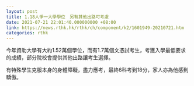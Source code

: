 ```yaml
---
layout: post
title: 1.18人爭一大學學位　另有其他出路可考慮
date: 2021-07-21 22:01:40.000000000 +08:00
link: https://news.rthk.hk/rthk/ch/component/k2/1601949-20210721.htm
categories: rthk
---
```


今年資助大學有大約1.52萬個學位，而有1.7萬個文憑試考生，考獲入學最低要求的成績，部分院校會提供其他出路讓考生選擇。

有特殊學生克服本身的身體障礙，盡力應考，最終6科考到18分，家人亦為他感到驕傲。
